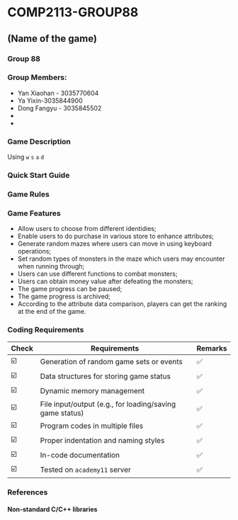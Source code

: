 # COMP2113-GROUP88

## (Name of the game)

### Group 88
### Group Members:
* Yan Xiaohan - 3035770604
* Ya Yixin-3035844900
* Dong Fangyu - 3035845502
* 
* 

### Game Description
Using `w` `s` `a` `d`

### Quick Start Guide

### Game Rules 

### Game Features
- Allow users to choose from different identidies;
- Enable users to do purchase in various store to enhance attributes;
- Generate random mazes where users can move in using keyboard operations;
- Set random types of monsters in the maze which users may encounter when running through;
- Users can use different functions to combat monsters;
- Users can obtain money value after defeating the monsters;
- The game progress can be paused;
- The game progress is archived;
- According to the attribute data comparison, players can get the ranking at the end of the game.

### Coding Requirements
| Check | Requirements | Remarks |  
| --- | --- | --- |  
| ☑️ | Generation of random game sets or events  | ✅|  
| ☑️ | Data structures for storing game status  | ✅|  
| ☑️ | Dynamic memory management  | ✅|  
| ☑️ | File input/output (e.g., for loading/saving game status)  | ✅|  
| ☑️ | Program codes in multiple files  | ✅|  
| ☑️ | Proper indentation and naming styles  | ✅|  
| ☑️ | In-code documentation | ✅|  
| ☑️ | Tested on `academy11` server | ✅|  


### References
#### Non-standard C/C++ libraries
